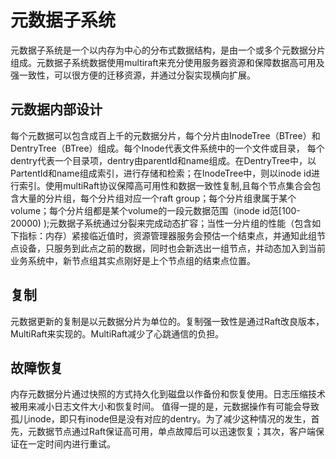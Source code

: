 # 元数据子系统

元数据子系统是一个以内存为中心的分布式数据结构，是由一个或多个元数据分片组成。元数据子系统数据使用multiraft来充分使用服务器资源和保障数据高可用及强一致性，可以很方便的迁移资源，并通过分裂实现横向扩展。

## 元数据内部设计

每个元数据可以包含成百上千的元数据分片，每个分片由InodeTree（BTree）和DentryTree（BTree）组成。每个Inode代表文件系统中的一个文件或目录， 每个dentry代表一个目录项，dentry由parentId和name组成。在DentryTree中，以PartentId和name组成索引，进行存储和检索；在InodeTree中，则以inode id进行索引。使用multiRaft协议保障高可用性和数据一致性复制,且每个节点集合会包含大量的分片组，每个分片组对应一个raft group；每个分片组隶属于某个volume；每个分片组都是某个volume的一段元数据范围（inode id范[100-20000) );元数据子系统通过分裂来完成动态扩容；当性一分片组的性能（包含如下指标：内存）紧接临近值时，资源管理器服务会预估一个结束点，并通知此组节点设备，只服务到此点之前的数据，同时也会新选出一组节点，并动态加入到当前业务系统中，新节点组其实点刚好是上个节点组的结束点位置。

## 复制

元数据更新的复制是以元数据分片为单位的。复制强一致性是通过Raft改良版本，MultiRaft来实现的。MultiRaft减少了心跳通信的负担。

## 故障恢复

内存元数据分片通过快照的方式持久化到磁盘以作备份和恢复使用。日志压缩技术被用来减小日志文件大小和恢复时间。 值得一提的是，元数据操作有可能会导致孤儿inode，即只有inode但是没有对应的dentry。为了减少这种情况的发生，首先，元数据节点通过Raft保证高可用，单点故障后可以迅速恢复；其次，客户端保证在一定时间内进行重试。